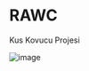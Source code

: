 # RAWC
Kus Kovucu Projesi  

![image](https://user-images.githubusercontent.com/105440827/225835540-09218f12-cc21-40a7-8975-db227f604008.png)
